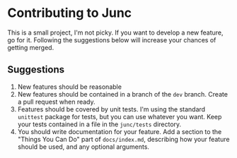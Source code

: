 # Contributing to Junc

This is a small project, I'm not picky. If you want to develop a new feature, go for it. Following the suggestions below will increase your chances of getting merged.

## Suggestions
1. New features should be reasonable
2. New features should be contained in a branch of the `dev` branch. Create a pull request when ready.
3. Features should be covered by unit tests. I'm using the standard `unittest` package for tests, but you can use whatever you want. Keep your tests contained in a file in the `junc/tests` directory.
4. You should write documentation for your feature. Add a section to the "Things You Can Do" part of `docs/index.md`, describing how your feature should be used, and any optional arguments.
